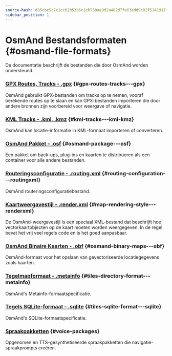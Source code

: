 ```yaml
---
source-hash: d85cbe5c7c1cc62b53b6c1cb730ae9d2a482d7fe63edd9c82f5141917f091420
sidebar_position: 1
---
```


# OsmAnd Bestandsformaten {#osmand-file-formats}

De documentatie beschrijft de bestanden die door OsmAnd worden ondersteund.

### [GPX Routes, Tracks - .gpx](./osmand-gpx.md) {#gpx-routes-tracks---gpx}

OsmAnd gebruikt GPX-bestanden om tracks op te nemen, vooraf berekende routes op te slaan en kan GPX-bestanden importeren die door andere bronnen zijn voorbereid voor weergave of navigatie.

### [KML Tracks - .kml, .kmz](./osmand-kml.md) {#kml-tracks---kml-kmz}

OsmAnd kan locatie-informatie in KML-formaat importeren of converteren.

### [OsmAnd Pakket - .osf](./osmand-osf.md) {#osmand-package---osf}

Een pakket om back-ups, plug-ins en kaarten te distribueren als een container voor alle andere bestanden.

### [Routeringsconfiguratie - .routing.xml](./osmand-routing-xml.md) {#routing-configuration---routingxml}

OsmAnd routeringsconfiguratiebestand.

### [Kaartweergavestijl - .render.xml](./osmand-rendering-style.md) {#map-rendering-style---renderxml}

De OsmAnd-weergavestijl is een speciaal XML-bestand dat beschrijft hoe vectorkaartobjecten op de kaart moeten worden weergegeven. In de regel bevat het vrij veel regels code en is het goed aanpasbaar.

### [OsmAnd Binaire Kaarten - .obf](./osmand-obf.md) {#osmand-binary-maps---obf}

OsmAnd-formaat voor het opslaan van gevectoriseerde locatiegegevens zoals kaarten.

### [Tegelmapformaat - .metainfo](./osmand-metainfo.md) {#tiles-directory-format---metainfo}

OsmAnd's Metainfo-formaatspecificatie.

### [Tegels SQLite-formaat - .sqlite](./osmand-sqlite.md) {#tiles-sqlite-format---sqlite}

OsmAnd's SQLite-formaatspecificatie.

### [Spraakpakketten](./osmand-voice-package.mdx) {#voice-packages}

Opgenomen en TTS-gesynthetiseerde spraakpakketten die navigatie-spraakprompts creëren.
